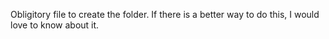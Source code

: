 Obligitory file to create the folder. If there is a better way to do this, I would love to know about it. 
